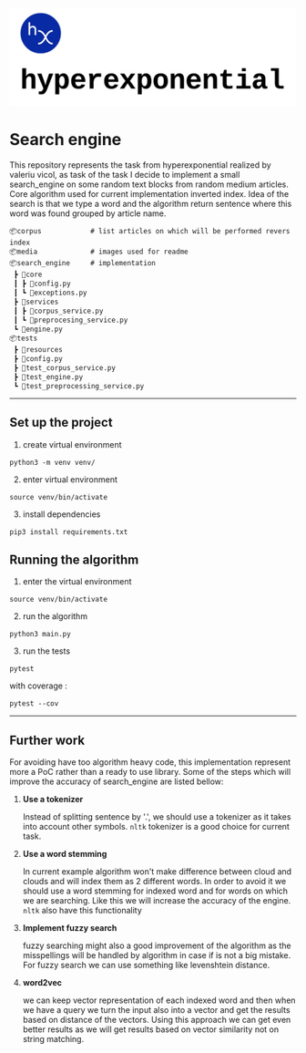
![alt text](media/logo.png)

# Search engine 
This repository represents the task from hyperexponential realized by valeriu vicol, as task of the task I decide to implement a small search_engine
on some random text blocks from random medium articles. Core algorithm used for current implementation inverted index. Idea of the search is that we type a word and the algorithm
return sentence where this word was found grouped by article name.

```dif
📦corpus            # list articles on which will be performed revers index
📦media             # images used for readme
📦search_engine     # implementation
 ┣ 📂core
 ┃ ┣ 📜config.py
 ┃ ┗ 📜exceptions.py
 ┣ 📂services
 ┃ ┣ 📜corpus_service.py
 ┃ ┗ 📜preprocesing_service.py
 ┗ 📜engine.py
📦tests
 ┣ 📂resources          
 ┣ 📜config.py
 ┣ 📜test_corpus_service.py
 ┣ 📜test_engine.py
 ┗ 📜test_preprocessing_service.py
```
---
## Set up the project
1. create virtual environment
```shell
python3 -m venv venv/
```
2. enter virtual environment
```shell
source venv/bin/activate
```
3. install dependencies 
```shell
pip3 install requirements.txt
```
## Running the algorithm


1. enter the virtual environment
```shell
source venv/bin/activate
```

2. run the algorithm
```shell
python3 main.py
```

3. run the tests
```shell
pytest
```
with coverage : 
```shell
pytest --cov
```




---
## Further work
For avoiding have too algorithm heavy code, this implementation represent more a PoC rather than a ready to use library. Some of the steps 
which will improve the accuracy of search_engine are listed bellow:

1. **Use a tokenizer**

    Instead of splitting sentence by '.', we should use a tokenizer as it takes into account other symbols.
    ```nltk``` tokenizer is a good choice for current task. 

2. **Use a word stemming**

    In current example algorithm won't make difference between cloud and clouds and will index them as 2 different words. In order to avoid it we should use a word stemming for 
    indexed word and for words on which we are searching. Like this we will increase the accuracy of the engine. ```nltk``` also have this functionality

3. **Implement fuzzy search**

    fuzzy searching might also a good improvement of the algorithm as the misspellings will
    be handled by algorithm in case if is not a big mistake. For fuzzy search we can use 
    something like levenshtein distance.

4. **word2vec**

    we can keep vector representation of each indexed word and then when we have a query we turn the input also into a vector and get the results based on distance of the vectors. Using this approach we can get even better results as we will get results based on vector similarity not on string matching.